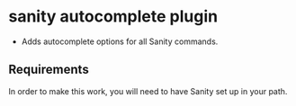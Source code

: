 # sanity autocomplete plugin

* Adds autocomplete options for all Sanity commands.

## Requirements

In order to make this work, you will need to have Sanity set up in your path.
